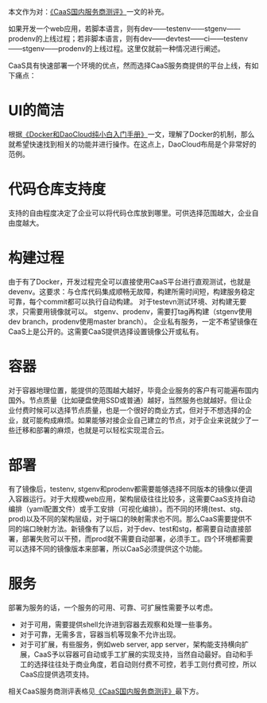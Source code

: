 本文作为对：[《CaaS国内服务商测评》][1]一文的补充。

如果开发一个web应用，若脚本语言，则有dev——testenv——stgenv——prodenv的上线过程；若非脚本语言，则有dev——devtest——ci——testenv——stgenv——prodenv的上线过程。这里仅就前一种情况进行阐述。

CaaS具有快速部署一个环境的优点，然而选择CaaS服务商提供的平台上线，有如下痛点：

# UI的简洁

根据[《Docker和DaoCloud纯小白入门手册》][2]一文，理解了Docker的机制，那么就希望快速找到相关的功能并进行操作。在这点上，DaoCloud布局是个非常好的范例。

# 代码仓库支持度
支持的自由程度决定了企业可以将代码仓库放到哪里。可供选择范围越大，企业自由度越大。

# 构建过程
由于有了Docker，开发过程完全可以直接使用CaaS平台进行直观测试，也就是devenv。这要求：与仓库代码集成顺畅无故障，构建所需时间短，构建服务稳定可靠，每个commit都可以执行自动构建。
对于testevn测试环境、对构建无要求，只需要用镜像就可以。
stgenv、prodenv，需要打tag再构建（stgenv使用dev branch，prodenv使用master branch）。
企业私有服务，一定不希望镜像在CaaS上是公开的。这需要CaaS提供选择设置镜像公开或私有。

# 容器
对于容器地理位置，能提供的范围越大越好，毕竟企业服务的客户有可能遍布国内国外。节点质量（比如硬盘使用SSD或普通）越好，当然服务也就越好。但让企业付费时候可以选择节点质量，也是一个很好的商业方式，但对于不想选择的企业，就可能构成麻烦。如果能够对接企业自己建立的节点，对于企业来说就少了一些迁移和部署的麻烦，也就是可以轻松实现混合云。

# 部署
有了镜像后，testenv, stgenv和prodenv都需要能够选择不同版本的镜像以便调入容器运行。对于大规模web应用，架构层级往往比较多，这需要CaaS支持自动编排（yaml配置文件）或手工安排（可视化编排）。而不同的环境(test、stg、prod)以及不同的架构层级，对于端口的映射需求也不同。那么CaaS需要提供不同的端口映射方法。新镜像有了以后，对于dev、test和stg，都需要自动直接部署，部署失败可以干预，而prod就不需要自动部署，必须手工。四个环境都需要可以选择不同的镜像版本来部署，所以CaaS必须提供这个功能。

# 服务
部署为服务的话，一个服务的可用、可靠、可扩展性需要予以考虑。

- 对于可用，需要提供shell允许进到容器去观察和处理一些事务。
- 对于可靠，无需多言，容器当机等现象不允许出现。
- 对于可扩展，有些服务，例如web server, app server，架构能支持横向扩展，CaaS予以容器可自动或手工扩展的实现支持，当然自动最好。自动和手工的选择往往处于商业角度，若自动则付费不可控，若手工则付费可控，所以CaaS应提供选项支持。

相关CaaS服务商测评表格见[《CaaS国内服务商测评》][1]最下方。

[1]: http://adrian-devblog.daoapp.io/2015/09/06/caasguo-nei-fu-wu-shang-ce-ping/
[2]: http://open.daocloud.io/an-explicate-of-docker-and-daocloud/